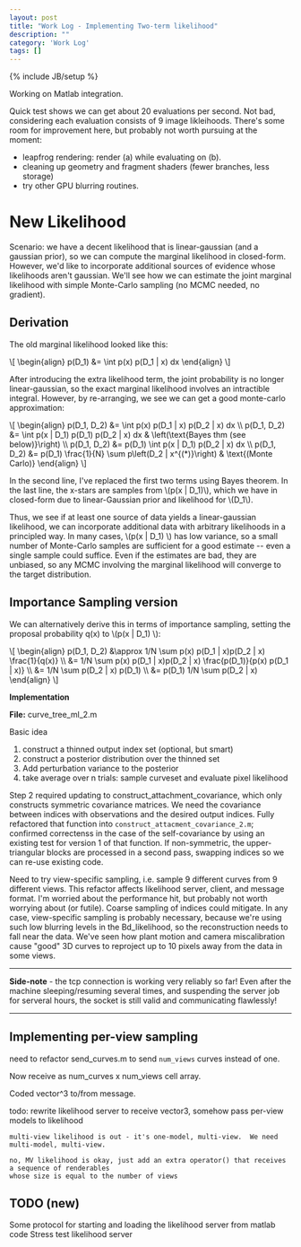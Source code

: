 ```yaml
---
layout: post
title: "Work Log - Implementing Two-term likelihood"
description: ""
category: 'Work Log'
tags: []
---
```

{% include JB/setup %}

Working on Matlab integration.

Quick test shows we can get about 20 evaluations per second.  Not bad, considering each evaluation consists of 9 image likleihoods.  There's some room for improvement here, but probably not worth pursuing at the moment:
    
* leapfrog rendering: render (a) while evaluating on (b).
* cleaning up geometry and fragment shaders (fewer branches, less storage)
* try other GPU blurring routines.

New Likelihood
==================

Scenario: we have a decent likelihood that is linear-gaussian (and a gaussian prior), so we can compute the marginal likelihood in closed-form.  However, we'd like to incorporate additional sources of evidence whose likelihoods aren't gaussian.  We'll see how we can estimate the joint marginal likelihood with simple Monte-Carlo sampling (no MCMC needed, no gradient).

Derivation
-----------

The old marginal likelihood looked like this:

<div>
\[
\begin{align}
p(D_1) &= \int p(x) p(D_1 | x) dx
\end{align}
\]
</div>

After introducing the extra likelihood term, the joint probability is no longer linear-gaussian, so the exact marginal likelihood involves an intractible integral.  However, by  re-arranging, we see we can get a good monte-carlo approximation:

<div>
\[
\begin{align}
p(D_1, D_2) &= \int p(x) p(D_1 | x) p(D_2 | x) dx \\
p(D_1, D_2) &= \int p(x | D_1) p(D_1) p(D_2 | x) dx & \left(\text{Bayes thm (see below)}\right) \\
p(D_1, D_2) &= p(D_1) \int p(x | D_1) p(D_2 | x) dx \\
p(D_1, D_2) &= p(D_1) \frac{1}{N} \sum p\left(D_2 | x^{(*)}\right) & \text{(Monte Carlo)}
\end{align}
\]
</div>

In the second line, I've replaced the first two terms using Bayes theorem.  In the last line, the x-stars are samples from \\(p(x | D_1)\\), which we have in closed-form due to linear-Gaussian prior and likelihood for \\(D_1\\).   

Thus, we see if at least one source of data yields a linear-gaussian likelihood, we can incorporate additional data with arbitrary likelihoods  in a principled way.  In many cases, \\(p(x | D_1) \\) has low variance, so a small number of Monte-Carlo samples are sufficient for a good estimate -- even a single sample could suffice.  Even if the estimates are bad, they are unbiased, so any MCMC involving the marginal likelihood will converge to the target distribution.

Importance Sampling version
----------------------------
We can alternatively derive this in terms of importance sampling, setting the proposal probability q(x) to \\(p(x | D_1) \\):

<div>
\[
\begin{align}
p(D_1, D_2) &\approx 1/N \sum p(x) p(D_1 | x)p(D_2 | x) \frac{1}{q(x)} \\
            &= 1/N \sum p(x) p(D_1 | x)p(D_2 | x) \frac{p(D_1)}{p(x) p(D_1 | x)} \\
            &= 1/N \sum p(D_2 | x) p(D_1) \\
            &= p(D_1) 1/N \sum p(D_2 | x) 
\end{align}
\]
</div>

**Implementation**

**File:** curve_tree_ml_2.m

Basic idea

1. construct a thinned output index set (optional, but smart)
2. construct a posterior distribution over the thinned set
3. Add perturbation variance to the posterior
4. take average over n trials: sample curveset and evaluate pixel likelihood

Step 2 required updating to construct_attachment_covariance, which only constructs symmetric covariance matrices.  We need the covariance between indices with observations and the desired output indices.  Fully refactored that function into `construct_attacment_covariance_2.m`; confirmed correctenss in the case of the self-covariance by using an existing test for version 1 of that function.  If non-symmetric, the upper-triangular blocks are processed in a second pass, swapping indices so we can re-use existing code.

Need to try view-specific sampling, i.e. sample 9 different curves from 9 different views.  This refactor affects likelihood server, client, and message format.  I'm worried about the performance hit, but probably not worth worrying about (or futile).  Coarse sampling of indices could mitigate.    In any case, view-specific sampling is probably necessary, because we're using such low blurring levels in the Bd_likelihood, so the reconstruction needs to fall near the data.  We've seen how plant motion and camera miscalibration cause "good" 3D curves to reproject up to 10 pixels away from the data in some views.  

---


**Side-note** - the tcp connection is working very reliably so far!  Even after the machine sleeping/resuming several times, and suspending the server job for serveral hours, the socket is still valid and communicating flawlessly!

---

Implementing per-view sampling
-------------------------------

need to refactor send_curves.m to send `num_views` curves instead of one.

Now receive as num_curves x num_views cell array.

Coded vector^3 to/from message.

todo: rewrite likelihood server to receive vector3, somehow pass per-view models to likelihood

    multi-view likelihood is out - it's one-model, multi-view.  We need multi-model, multi-view.
    
    no, MV likelihood is okay, just add an extra operator() that receives a sequence of renderables 
    whose size is equal to the number of views
    
    
    
    
TODO (new)
-------
Some protocol for starting and loading the likelihood server from matlab code
Stress test likelihood server


